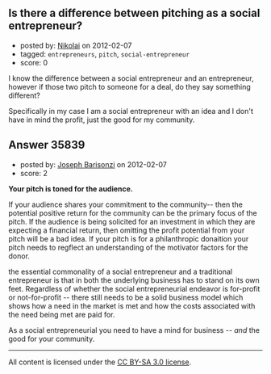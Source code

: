 ## Is there a difference between pitching as a social entrepreneur?

- posted by: [Nikolai](https://stackexchange.com/users/-1/13205-nikolai) on 2012-02-07
- tagged: `entrepreneurs`, `pitch`, `social-entrepreneur`
- score: 0

I know the difference between a social entrepreneur and an entrepreneur, however if those two pitch to someone for a deal, do they say something different?

Specifically in my case I am a social entrepreneur with an idea and I don't have in mind the profit, just the good for my community.


## Answer 35839

- posted by: [Joseph Barisonzi](https://stackexchange.com/users/-1/8791-joseph-barisonzi) on 2012-02-07
- score: 2

**Your pitch is toned for the audience.** 

If your audience shares your commitment to the community-- then the potential positive return for the community can be the primary focus of the pitch. If the audience is being solicited for an investment in which they are expecting a financial return, then omitting the profit potential from your pitch will be a bad idea. If your pitch is for a philanthropic donaition your pitch needs to regflect an understanding of the motivator factors for the donor. 

the essential commonality of a social entrepreneur and a traditional entrepreneur is that in both the underlying business has to stand on its own feet.  Regardless of whether the social entrepreneurial endeavor is for-profit or not-for-profit -- there still needs to be a solid business model which shows how a need in the market is met and how the costs associated with the need being met are paid for. 

As a social entrepreneurial you need to have a mind for business -- *and* the good for your community. 



---

All content is licensed under the [CC BY-SA 3.0 license](https://creativecommons.org/licenses/by-sa/3.0/).
